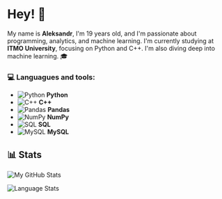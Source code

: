 # Hey! 👋

My name is **Aleksandr**, I'm 19 years old, and I'm passionate about programming, analytics, and machine learning. I'm currently studying at **ITMO University**, focusing on Python and C++. I'm also diving deep into machine learning. 🎓


### 💻 Languagues and tools:

- ![Python](https://img.shields.io/badge/Python-3776AB?style=for-the-badge&logo=python&logoColor=white) **Python**
- ![C++](https://img.shields.io/badge/C++-00599C?style=for-the-badge&logo=cplusplus&logoColor=white) **C++**
- ![Pandas](https://img.shields.io/badge/Pandas-150458?style=for-the-badge&logo=pandas&logoColor=white) **Pandas**
- ![NumPy](https://img.shields.io/badge/NumPy-013243?style=for-the-badge&logo=numpy&logoColor=white) **NumPy**
- ![SQL](https://img.shields.io/badge/SQL-003B57?style=for-the-badge&logo=sqlite&logoColor=white) **SQL**
- ![MySQL](https://img.shields.io/badge/MySQL-00758F?style=for-the-badge&logo=mysql&logoColor=white) **MySQL**



## 📊 Stats

![My GitHub Stats](https://github-readme-stats.vercel.app/api?username=Sanchell1o&show_icons=true&theme=tokyonight)

![Language Stats](https://github-readme-stats.vercel.app/api/top-langs/?username=Sanchell1o&layout=compact&theme=tokyonight)
<!--START_SECTION:waka-->
<!--END_SECTION:waka-->


